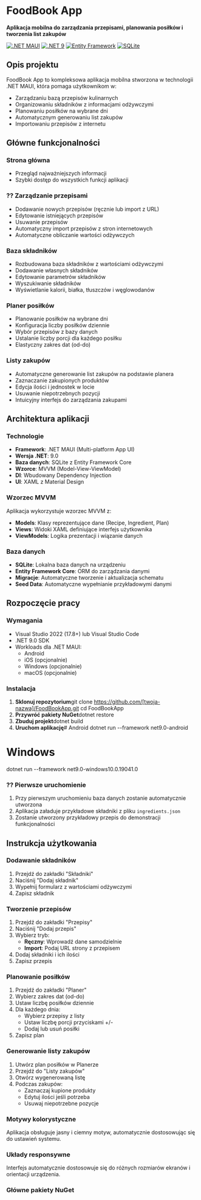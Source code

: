 #  FoodBook App

**Aplikacja mobilna do zarządzania przepisami, planowania posiłków i tworzenia list zakupów**

[![.NET MAUI](https://img.shields.io/badge/.NET-MAUI-512BD4?style=flat-square)](https://dotnet.microsoft.com/apps/maui)
[![.NET 9](https://img.shields.io/badge/.NET-9.0-512BD4?style=flat-square)](https://dotnet.microsoft.com/download/dotnet/9.0)
[![Entity Framework](https://img.shields.io/badge/Entity%20Framework-Core-blue?style=flat-square)](https://docs.microsoft.com/en-us/ef/core/)
[![SQLite](https://img.shields.io/badge/Database-SQLite-003B57?style=flat-square)](https://www.sqlite.org/)

##  Opis projektu

FoodBook App to kompleksowa aplikacja mobilna stworzona w technologii .NET MAUI, która pomaga użytkownikom w:
-  Zarządzaniu bazą przepisów kulinarnych 
-  Organizowaniu składników z informacjami odżywczymi
-  Planowaniu posiłków na wybrane dni
-  Automatycznym generowaniu list zakupów
-  Importowaniu przepisów z internetu

##  Główne funkcjonalności

###  **Strona główna**
- Przegląd najważniejszych informacji
- Szybki dostęp do wszystkich funkcji aplikacji

### ?? **Zarządzanie przepisami**
-  Dodawanie nowych przepisów (ręcznie lub import z URL)
-  Edytowanie istniejących przepisów
-  Usuwanie przepisów
-  Automatyczny import przepisów z stron internetowych
-  Automatyczne obliczanie wartości odżywczych

###  **Baza składników**
-  Rozbudowana baza składników z wartościami odżywczymi
-  Dodawanie własnych składników
-  Edytowanie parametrów składników
-  Wyszukiwanie składników
-  Wyświetlanie kalorii, białka, tłuszczów i węglowodanów

###  **Planer posiłków**
-  Planowanie posiłków na wybrane dni
-  Konfiguracja liczby posiłków dziennie
-  Wybór przepisów z bazy danych
-  Ustalanie liczby porcji dla każdego posiłku
-  Elastyczny zakres dat (od-do)

###  **Listy zakupów**
-  Automatyczne generowanie list zakupów na podstawie planera
-  Zaznaczanie zakupionych produktów
-  Edycja ilości i jednostek w locie
-  Usuwanie niepotrzebnych pozycji
-  Intuicyjny interfejs do zarządzania zakupami

##  Architektura aplikacji

###  **Technologie**
- **Framework**: .NET MAUI (Multi-platform App UI)
- **Wersja .NET**: 9.0
- **Baza danych**: SQLite z Entity Framework Core
- **Wzorce**: MVVM (Model-View-ViewModel)
- **DI**: Wbudowany Dependency Injection
- **UI**: XAML z Material Design


###  **Wzorzec MVVM**
Aplikacja wykorzystuje wzorzec MVVM z:
- **Models**: Klasy reprezentujące dane (Recipe, Ingredient, Plan)
- **Views**: Widoki XAML definiujące interfejs użytkownika
- **ViewModels**: Logika prezentacji i wiązanie danych

###  **Baza danych**
- **SQLite**: Lokalna baza danych na urządzeniu
- **Entity Framework Core**: ORM do zarządzania danymi
- **Migracje**: Automatyczne tworzenie i aktualizacja schematu
- **Seed Data**: Automatyczne wypełnianie przykładowymi danymi

##  Rozpoczęcie pracy

###  **Wymagania**
- Visual Studio 2022 (17.8+) lub Visual Studio Code
- .NET 9.0 SDK
- Workloads dla .NET MAUI:
  - Android
  - iOS (opcjonalnie)
  - Windows (opcjonalnie)
  - macOS (opcjonalnie)

###  **Instalacja**

1. **Sklonuj repozytorium**git clone https://github.com/[twoja-nazwa]/FoodBookApp.git
   cd FoodBookApp
2. **Przywróć pakiety NuGet**dotnet restore
3. **Zbuduj projekt**dotnet build
4. **Uruchom aplikację**# Android
dotnet run --framework net9.0-android

# Windows
dotnet run --framework net9.0-windows10.0.19041.0
### ?? **Pierwsze uruchomienie**
1. Przy pierwszym uruchomieniu baza danych zostanie automatycznie utworzona
2. Aplikacja załaduje przykładowe składniki z pliku `ingredients.json`
3. Zostanie utworzony przykładowy przepis do demonstracji funkcjonalności

##  **Instrukcja użytkowania**

###  **Dodawanie składników**
1. Przejdź do zakładki "Składniki"
2. Naciśnij "Dodaj składnik"
3. Wypełnij formularz z wartościami odżywczymi
4. Zapisz składnik

###  **Tworzenie przepisów**
1. Przejdź do zakładki "Przepisy"
2. Naciśnij "Dodaj przepis"
3. Wybierz tryb:
   - **Ręczny**: Wprowadź dane samodzielnie
   - **Import**: Podaj URL strony z przepisem
4. Dodaj składniki i ich ilości
5. Zapisz przepis

###  **Planowanie posiłków**
1. Przejdź do zakładki "Planer"
2. Wybierz zakres dat (od-do)
3. Ustaw liczbę posiłków dziennie
4. Dla każdego dnia:
   - Wybierz przepisy z listy
   - Ustaw liczbę porcji przyciskami +/-
   - Dodaj lub usuń posiłki
5. Zapisz plan

###  **Generowanie listy zakupów**
1. Utwórz plan posiłków w Planerze
2. Przejdź do "Listy zakupów"
3. Otwórz wygenerowaną listę
4. Podczas zakupów:
   - Zaznaczaj kupione produkty 
   - Edytuj ilości jeśli potrzeba
   - Usuwaj niepotrzebne pozycje

###  **Motywy kolorystyczne**
Aplikacja obsługuje jasny i ciemny motyw, automatycznie dostosowując się do ustawień systemu.

###  **Układy responsywne**
Interfejs automatycznie dostosowuje się do różnych rozmiarów ekranów i orientacji urządzenia.

###  **Główne pakiety NuGet**<PackageReference Include="Microsoft.EntityFrameworkCore.Sqlite" />
<PackageReference Include="HtmlAgilityPack" />
<PackageReference Include="Newtonsoft.Json" />
<PackageReference Include="Microsoft.Extensions.Logging.Debug" />

